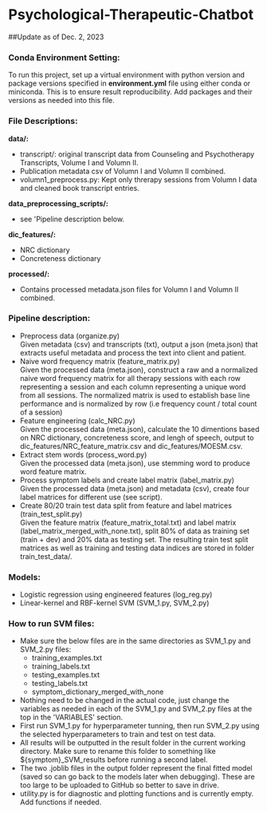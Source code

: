# Psychological-Therapeutic-Chatbot

##Update as of Dec. 2, 2023

### Conda Environment Setting:

To run this project, set up a virtual environment with python version and package versions specified in **environment.yml** file using either conda or miniconda. This is to ensure result reproducibility. Add packages and their versions as needed into this file.

### File Descriptions:

**data/:**
- transcript/: original transcript data from Counseling and Psychotherapy Transcripts, Volume I and Volumn II.
- Publication metadata csv of Volumn I and Volumn II combined.
- volumn1_preprocess.py: Kept only threrapy sessions from Volumn I data and cleaned book transcript entries.

**data_preprocessing_scripts/:**
- see 'Pipeline description below.

**dic_features/:**
- NRC dictionary
- Concreteness dictionary

**processed/:**
- Contains processed metadata.json files for Volumn I and Volumn II combined.

### Pipeline description:

- Preprocess data (organize.py) <br >
	Given metadata (csv) and transcripts (txt), output a json (meta.json) that extracts useful metadata and process the text into client and patient.
- Naive word frequency matrix (feature_matrix.py) <br >
	Given the processed data (meta.json), construct a raw and a normalized naive word frequency matrix for all therapy sessions with each row representing a session and each column representing a unique word from all sessions. The normalized matrix is used to establish base line performance and is normalized by row (i.e frequency count / total count of a session)
- Feature engineering (calc_NRC.py) <br >
	Given the processed data (meta.json), calculate the 10 dimentions based on NRC dictionary, concreteness score, and lengh of speech, output to dic_features/NRC_feature_matrix.csv and dic_features/MOESM.csv.
- Extract stem words (process_word.py) <br >
	Given the processed data (meta.json), use stemming word to produce word feature matrix.
- Process symptom labels and create label matrix (label_matrix.py) <br >
	Given the processed data (meta.json) and metadata (csv), create four label matrices for different use (see script).
- Create 80/20 train test data split from feature and label matrices (train_test_split.py) <br >
	Given the feature matrix (feature_matrix_total.txt) and label matrix (label_matrix_merged_with_none.txt), split 80% of data as training set (train + dev) and 20% data as testing set. The resulting train test split matrices as well as training and testing data indices are stored in folder train_test_data/.

### Models:

- Logistic regression using engineered features (log_reg.py)
- Linear-kernel and RBF-kernel SVM (SVM_1.py, SVM_2.py)

### How to run SVM files:

- Make sure the below files are in the same directories as SVM_1.py and SVM_2.py files:
	- training_examples.txt
	- training_labels.txt
 	- testing_examples.txt
  	- testing_labels.txt
  	- symptom_dictionary_merged_with_none
- Nothing need to be changed in the actual code, just change the variables as needed in each of the SVM_1.py and SVM_2.py files at the top in the 'VARIABLES' section.
- First run SVM_1.py for hyperparameter tunning, then run SVM_2.py using the selected hyperparameters to train and test on test data.
- All results will be outputted in the result folder in the current working directory. Make sure to rename this folder to something like ${symptom}_SVM_results before running a second label.
- The two .joblib files in the output folder represent the final fitted model (saved so can go back to the models later when debugging). These are too large to be uploaded to GitHub so better to save in drive.
- utility.py is for diagnostic and plotting functions and is currently empty. Add functions if needed.